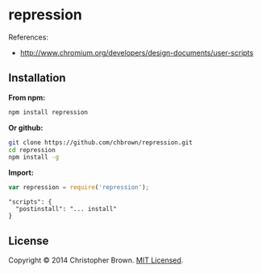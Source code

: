 # repression

References:

* http://www.chromium.org/developers/design-documents/user-scripts


## Installation

**From npm:**

```sh
npm install repression
```

**Or github:**

```sh
git clone https://github.com/chbrown/repression.git
cd repression
npm install -g
```

**Import:**

```js
var repression = require('repression');
```

    "scripts": {
      "postinstall": "... install"
    }


## License

Copyright © 2014 Christopher Brown. [MIT Licensed](LICENSE).
